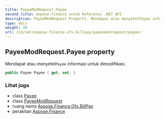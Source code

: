 ```yaml
---
title: PayeeModRequest.Payee
second_title: Aspose.Finance untuk Referensi .NET API
description: PayeeModRequest Properti. Mendapat atau menyetelPayee informasi untuk dimodifikasi.
type: docs
weight: 30
url: /id/net/aspose.finance.ofx.billpay/payeemodrequest/payee/
---
```

## PayeeModRequest.Payee property

Mendapat atau menyetel`Payee` informasi untuk dimodifikasi.

```csharp
public Payee Payee { get; set; }
```

### Lihat juga

* class [Payee](../../../aspose.finance.ofx/payee/)
* class [PayeeModRequest](../)
* ruang nama [Aspose.Finance.Ofx.BillPay](../../payeemodrequest/)
* perakitan [Aspose.Finance](../../../)


